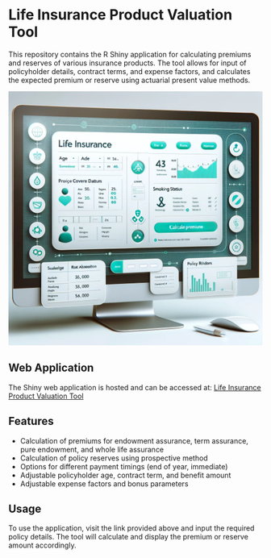 # Life Insurance Product Valuation Tool

This repository contains the R Shiny application for calculating premiums and reserves of various insurance products. The tool allows for input of policyholder details, contract terms, and expense factors, and calculates the expected premium or reserve using actuarial present value methods.

![DALL_E](/Img/DALL_E.png)

## Web Application

The Shiny web application is hosted and can be accessed at:
[Life Insurance Product Valuation Tool](https://9ckwl1-zachary-bushby.shinyapps.io/Assignment/)

## Features

- Calculation of premiums for endowment assurance, term assurance, pure endowment, and whole life assurance
- Calculation of policy reserves using prospective method
- Options for different payment timings (end of year, immediate)
- Adjustable policyholder age, contract term, and benefit amount
- Adjustable expense factors and bonus parameters

## Usage

To use the application, visit the link provided above and input the required policy details. The tool will calculate and display the premium or reserve amount accordingly.


